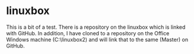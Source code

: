 # linuxbox
This is a bit of a test. There is a repository on the linuxbox which is linked 
with GitHub. In addition, I have cloned to a repository on the Office Windows 
machine (C:\linuxbox2) and will link that to the same (Master) on GitHub.
